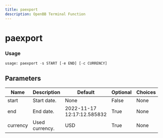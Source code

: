 ```yaml
---
title: paexport
description: OpenBB Terminal Function
---
```


# paexport



### Usage 
```python
usage: paexport -s START [-e END] [-c CURRENCY]
```

## Parameters

| Name | Description | Default | Optional | Choices |
| ---- | ----------- | ------- | -------- | ------- |
| start | Start date. | None | False | None |
| end | End date. | 2022-11-17 12:17:12.585832 | True | None |
| currency | Used currency. | USD | True | None |


